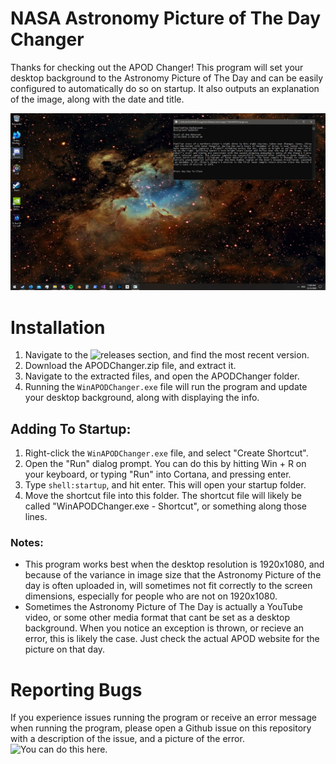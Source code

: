 # NASA Astronomy Picture of The Day Changer
Thanks for checking out the APOD Changer! This program will set your desktop background to the Astronomy Picture of The Day and can be easily configured to automatically do so on startup. It also outputs an explanation of the image, along with the date and title.

![APOD Example](APODExample.PNG)

# Installation
1. Navigate to the ![releases section](https://github.com/wmcnamara/apodchanger/releases), and find the most recent version.
2. Download the APODChanger.zip file, and extract it.
3. Navigate to the extracted files, and open the APODChanger folder.
4. Running the `WinAPODChanger.exe` file will run the program and update your desktop background, along with displaying the info.

## Adding To Startup:
1. Right-click the `WinAPODChanger.exe` file, and select "Create Shortcut".
2. Open the "Run" dialog prompt. You can do this by hitting Win + R on your keyboard, or typing "Run" into Cortana, and pressing enter.
3. Type `shell:startup`, and hit enter. This will open your startup folder.
4. Move the shortcut file into this folder. The shortcut file will likely be called "WinAPODChanger.exe - Shortcut", or something along those lines.

### Notes:
- This program works best when the desktop resolution is 1920x1080, and because of the variance in image size that the Astronomy Picture of the day is often uploaded in, will sometimes not fit correctly to the screen dimensions, especially for people who are not on 1920x1080.
- Sometimes the Astronomy Picture of The Day is actually a YouTube video, or some other media format that cant be set as a desktop background. When you notice an exception is thrown, or recieve an error, this is likely the case. Just check the actual APOD website for the picture on that day.

# Reporting Bugs
If you experience issues running the program or receive an error message when running the program, please open a Github issue on this repository with a description of the issue, and a picture of the error. ![You can do this here.](https://github.com/wmcnamara/apodchanger/issues)
